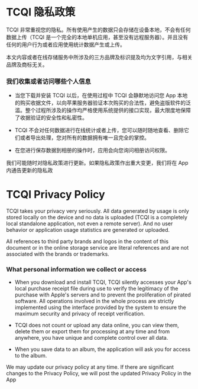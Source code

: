 # TCQI 隐私政策

TCQI 非常重视您的隐私。所有使用产生的数据只会存储在设备本地，不会有任何数据上传（TCQI 是一个完全的本地单机应用，甚至没有远程服务器）。并且没有任何的用户行为或者应用使用统计数据产生或上传。


本文内容或者在线存储服务中所涉及的三方品牌及标识提及均为文字引用，与相关品牌及商标无关。



### 我们收集或者访问哪些个人信息

- 当您下载并安装 TCQI 以后，在使用过程中 TCQI 会静默地访问您 App 本地的购买收据文件，以向苹果服务器验证本次购买的合法性，避免盗版软件的泛滥。整个过程所涉及的操作均严格使用系统提供的接口实现，最大限度地保障了收据验证的安全性和私密性。

- TCQI 不会对任何数据进行在线统计或者上传，您可以随时随地查看、删除它们或者导出处理，您对所有的数据拥有唯一且完全的掌控。

- 在您进行保存数据到相册的操作时，应用会向您询问相册访问权限。


我们可能随时对隐私政策进行更新。如果隐私政策作出重大变更，我们将在 App 内通告更新的隐私政



# TCQI Privacy Policy

TCQI takes your privacy very seriously. All data generated by usage is only stored locally on the device and no data is uploaded (TCQI is a completely local standalone application, not even a remote server). And no user behavior or application usage statistics are generated or uploaded.


All references to third party brands and logos in the content of this document or in the online storage service are literal references and are not associated with the brands or trademarks.



### What personal information we collect or access

- When you download and install TCQI, TCQI silently accesses your App's local purchase receipt file during use to verify the legitimacy of the purchase with Apple's servers and to prevent the proliferation of pirated software. All operations involved in the whole process are strictly implemented using the interface provided by the system to ensure the maximum security and privacy of receipt verification.

- TCQI does not count or upload any data online, you can view them, delete them or export them for processing at any time and from anywhere, you have unique and complete control over all data.

- When you save data to an album, the application will ask you for access to the album.


We may update our privacy policy at any time. If there are significant changes to the Privacy Policy, we will post the updated Privacy Policy in the App
